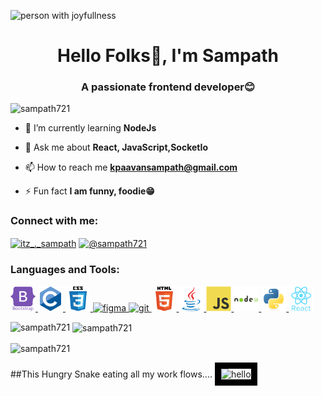 <img src="https://miro.medium.com/max/1600/0*C-cPP9D2MIyeexAT.gif" style="width:1000px;height:400px" alt="person with joyfullness"></img>
<h1 align="center">Hello Folks👋, I'm Sampath</h1>
<h3 align="center">A passionate frontend developer😊</h3>

<p align="left"> <img src="https://komarev.com/ghpvc/?username=sampath721&label=Profile%20views&color=0e75b6&style=flat" alt="sampath721" /> </p>

- 🌱 I’m currently learning **NodeJs**

- 💬 Ask me about **React, JavaScript,SocketIo**

- 📫 How to reach me **kpaavansampath@gmail.com**

- ⚡ Fun fact **I am funny, foodie😁**

<h3 align="left">Connect with me:</h3>
<p align="left">
<a href="https://instagram.com/itz_._sampath" target="blank"><img align="center" src="https://raw.githubusercontent.com/rahuldkjain/github-profile-readme-generator/master/src/images/icons/Social/instagram.svg" alt="itz_._sampath" height="30" width="40" /></a>
<a href="https://www.hackerearth.com/@sampath721" target="blank"><img align="center" src="https://raw.githubusercontent.com/rahuldkjain/github-profile-readme-generator/master/src/images/icons/Social/hackerearth.svg" alt="@sampath721" height="30" width="40" /></a>
</p>

<h3 align="left">Languages and Tools:</h3>
<p align="left"> <a href="https://getbootstrap.com" target="_blank" rel="noreferrer"> <img src="https://raw.githubusercontent.com/devicons/devicon/master/icons/bootstrap/bootstrap-plain-wordmark.svg" alt="bootstrap" width="40" height="40"/> </a> <a href="https://www.cprogramming.com/" target="_blank" rel="noreferrer"> <img src="https://raw.githubusercontent.com/devicons/devicon/master/icons/c/c-original.svg" alt="c" width="40" height="40"/> </a> <a href="https://www.w3schools.com/css/" target="_blank" rel="noreferrer"> <img src="https://raw.githubusercontent.com/devicons/devicon/master/icons/css3/css3-original-wordmark.svg" alt="css3" width="40" height="40"/> </a> <a href="https://www.figma.com/" target="_blank" rel="noreferrer"> <img src="https://www.vectorlogo.zone/logos/figma/figma-icon.svg" alt="figma" width="40" height="40"/> </a> <a href="https://git-scm.com/" target="_blank" rel="noreferrer"> <img src="https://www.vectorlogo.zone/logos/git-scm/git-scm-icon.svg" alt="git" width="40" height="40"/> </a> <a href="https://www.w3.org/html/" target="_blank" rel="noreferrer"> <img src="https://raw.githubusercontent.com/devicons/devicon/master/icons/html5/html5-original-wordmark.svg" alt="html5" width="40" height="40"/> </a> <a href="https://www.java.com" target="_blank" rel="noreferrer"> <img src="https://raw.githubusercontent.com/devicons/devicon/master/icons/java/java-original.svg" alt="java" width="40" height="40"/> </a> <a href="https://developer.mozilla.org/en-US/docs/Web/JavaScript" target="_blank" rel="noreferrer"> <img src="https://raw.githubusercontent.com/devicons/devicon/master/icons/javascript/javascript-original.svg" alt="javascript" width="40" height="40"/> </a> <a href="https://nodejs.org" target="_blank" rel="noreferrer"> <img src="https://raw.githubusercontent.com/devicons/devicon/master/icons/nodejs/nodejs-original-wordmark.svg" alt="nodejs" width="40" height="40"/> </a> <a href="https://www.python.org" target="_blank" rel="noreferrer"> <img src="https://raw.githubusercontent.com/devicons/devicon/master/icons/python/python-original.svg" alt="python" width="40" height="40"/> </a> <a href="https://reactjs.org/" target="_blank" rel="noreferrer"> <img src="https://raw.githubusercontent.com/devicons/devicon/master/icons/react/react-original-wordmark.svg" alt="react" width="40" height="40"/> </a> </p>

<p><img align="left" src="https://github-readme-stats.vercel.app/api/top-langs?username=sampath721&show_icons=true&locale=en&layout=compact" alt="sampath721" /></p>

<p>&nbsp;<img align="center" src="https://github-readme-stats.vercel.app/api?username=sampath721&show_icons=true&locale=en" alt="sampath721" /></p>

<p><img align="center" src="https://github-readme-streak-stats.herokuapp.com/?user=sampath721&" alt="sampath721" /></p>
##This Hungry Snake eating all my work flows....
<img src="https://github.com/Sampath721/Sampath721/blob/output/github-contribution-grid-snake.gif"  style="width:1100px;border:10px solid black" alt="hello"></img>
